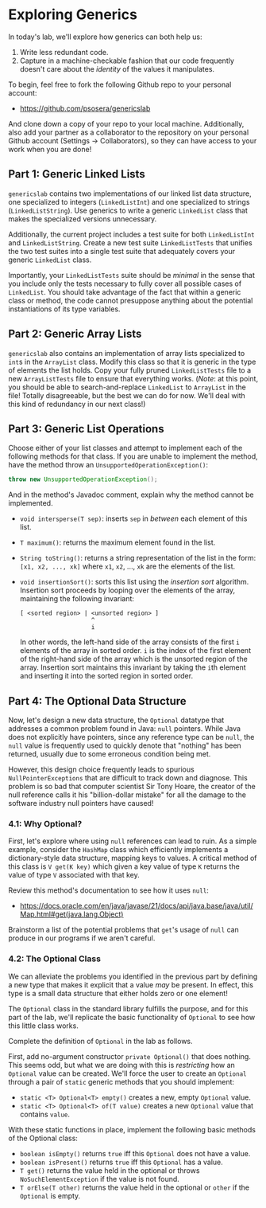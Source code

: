 # Exploring Generics

In today's lab, we'll explore how generics can both help us:

1.  Write less redundant code.
2.  Capture in a machine-checkable fashion that our code frequently doesn't care about the _identity_ of the values it manipulates.

To begin, feel free to fork the following Github repo to your personal account:

*   <https://github.com/psosera/genericslab>

And clone down a copy of your repo to your local machine.
Additionally, also add your partner as a collaborator to the repository on your personal Github account (Settings → Collaborators), so they can have access to your work when you are done!

## Part 1: Generic Linked Lists

`genericslab` contains two implementations of our linked list data structure, one specialized to integers (`LinkedListInt`) and one specialized to strings (`LinkedListString`).
Use generics to write a generic `LinkedList` class that makes the specialized versions unnecessary.

Additionally, the current project includes a test suite for both `LinkedListInt` and `LinkedListString`.
Create a new test suite `LinkedListTests` that unifies the two test suites into a single test suite that adequately covers your generic `LinkedList` class.

Importantly, your `LinkedListTests` suite should be _minimal_ in the sense that you include only the tests necessary to fully cover all possible cases of `LinkedList`.
You should take advantage of the fact that within a generic class or method, the code cannot presuppose anything about the potential instantiations of its type variables.

## Part 2: Generic Array Lists

`genericslab` also contains an implementation of array lists specialized to `int`s in the `ArrayList` class.
Modify this class so that it is generic in the type of elements the list holds.
Copy your fully pruned `LinkedListTests` file to a new `ArrayListTests` file to ensure that everything works.
(_Note_: at this point, you should be able to search-and-replace `LinkedList` to `ArrayList` in the file!
Totally disagreeable, but the best we can do for now.
We'll deal with this kind of redundancy in our next class!)

## Part 3: Generic List Operations

Choose either of your list classes and attempt to implement each of the following methods for that class.
If you are unable to implement the method, have the method throw an `UnsupportedOperationException()`:

~~~java
throw new UnsupportedOperationException();
~~~

And in the method's Javadoc comment, explain why the method cannot be implemented.

*   `void intersperse(T sep)`: inserts `sep` in _between_ each element of this list.
*   `T maximum()`: returns the maximum element found in the list.
*   `String toString()`: returns a string representation of the list in the form: `[x1, x2, ..., xk]` where `x1`, `x2`, ..., `xk` are the elements of the list.
*   `void insertionSort()`: sorts this list using the _insertion sort_ algorithm.
    Insertion sort proceeds by looping over the elements of the array, maintaining the following invariant:

    ~~~
    [ <sorted region> | <unsorted region> ]
                        ^
                        i
    ~~~

    In other words, the left-hand side of the array consists of the first `i` elements of the array in sorted order.
    `i` is the index of the first element of the right-hand side of the array which is the unsorted region of the array.
    Insertion sort maintains this invariant by taking the `i`th element and inserting it into the sorted region in sorted order.

## Part 4: The Optional<T> Data Structure

Now, let's design a new data structure, the `Optional` datatype that addresses a common problem found in Java: `null` pointers.
While Java does not explicitly have pointers, since any reference type can be `null`, the `null` value is frequently used to quickly denote that "nothing" has been returned, usually due to some erroneous condition being met.

However, this design choice frequently leads to spurious `NullPointerExceptions` that are difficult to track down and diagnose.
This problem is so bad that computer scientist Sir Tony Hoare, the creator of the null reference calls it his "billion-dollar mistake" for all the damage to the software industry null pointers have caused!

### 4.1: Why Optional?

First, let's explore where using `null` references can lead to ruin.
As a simple example, consider the `HashMap` class which efficiently implements a dictionary-style data structure, mapping keys to values.
A critical method of this class is `V get(K key)` which given a key value of type `K` returns the value of type `V` associated with that key.

Review this method's documentation to see how it uses `null`:

*   <https://docs.oracle.com/en/java/javase/21/docs/api/java.base/java/util/Map.html#get(java.lang.Object)>

Brainstorm a list of the potential problems that `get`'s usage of `null` can produce in our programs if we aren't careful.

### 4.2: The Optional Class

We can alleviate the problems you identified in the previous part by defining a new type that makes it explicit that a value _may_ be present.
In effect, this type is a small data structure that either holds zero or one element!

The `Optional` class in the standard library fulfills the purpose, and for this part of the lab, we'll replicate the basic functionality of `Optional` to see how this little class works.

Complete the definition of `Optional` in the lab as follows.

First, add no-argument constructor `private Optional()` that does nothing.
This seems odd, but what we are doing with this is _restricting_ how an `Optional` value can be created.
We'll force the user to create an `Optional` through a pair of `static` generic methods that you should implement:

*   `static <T> Optional<T> empty()` creates a new, empty `Optional` value.
*   `static <T> Optional<T> of(T value)` creates a new `Optional` value that contains `value`.

With these static functions in place, implement the following basic methods of the Optional class:

*   `boolean isEmpty()` returns `true` iff this `Optional` does not have a value.
*   `boolean isPresent()` returns `true` iff this `Optional` has a value.
*   `T get()` returns the value held in the optional or throws `NoSuchElementException` if the value is not found.
*   `T orElse(T other)` returns the value held in the optional or `other` if the `Optional` is empty.